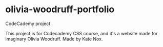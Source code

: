 # olivia-woodruff-portfolio
CodeCademy project

This project is for Codecademy CSS course, and it's a website made for imaginary Olivia Woodruff.
Made by Kate Nox.
